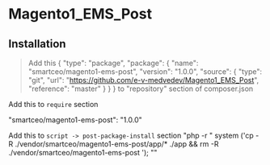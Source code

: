 # Magento1_EMS_Post
## Installation
> Add this
>  {
>			"type": "package",
>			"package": {
>				"name": "smartceo/magento1-ems-post",
>				"version": "1.0.0",
>				"source": {
>					"type": "git",
>					"url": "https://github.com/e-v-medvedev/Magento1_EMS_Post",
>					"reference": "master"
>				}
>			}
>		}
to "repository" section of composer.json

Add this to `require` section

"smartceo/magento1-ems-post": "1.0.0"

Add this to `script -> post-package-install` section
            "php -r \" system ('cp -R ./vendor/smartceo/magento1-ems-post/app/* ./app && rm -R ./vendor/smartceo/magento1-ems-post '); \""

    
